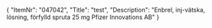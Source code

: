 {
  "ItemNr": "047042",
  "Title": "test",
  "Description": "Enbrel, inj-vätska, lösning, förfylld spruta 25 mg Pfizer Innovations AB"
}